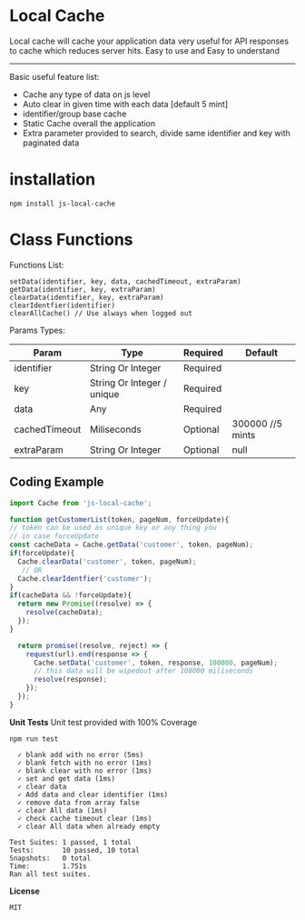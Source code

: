 Local Cache
===================
Local cache will cache your application data very useful for API responses to cache which reduces server hits. Easy to use and Easy to understand

----------
Basic useful feature list:

 * Cache any type of data on js level
 * Auto clear in given time with each data [default 5 mint]
 * identifier/group base cache
 * Static Cache overall the application
 * Extra parameter provided to search, divide same identifier and key with paginated data

installation
===================

    npm install js-local-cache

Class Functions
===================
Functions List:

    setData(identifier, key, data, cachedTimeout, extraParam)
    getData(identifier, key, extraParam)
    clearData(identifier, key, extraParam)
    clearIdentfier(identifier)
    clearAllCache() // Use always when logged out

Params Types:

| Param     | Type | Required   | Default   |
| ------- | ---- | --- | --- |
| identifier | String Or Integer | Required|     |
| key | String Or Integer / unique | Required|     |
| data | Any | Required |     |
| cachedTimeout | Miliseconds | Optional |  300000 //5 mints   |
| extraParam | String Or Integer |   Optional   | null|



Coding Example
-------------
```javascript
import Cache from 'js-local-cache';

function getCustomerList(token, pageNum, forceUpdate){
// token can be used as unique key or any thing you
// in case forceUpdate
const cacheData = Cache.getData('customer', token, pageNum);
if(forceUpdate){
  Cache.clearData('customer', token, pageNum);
   // OR
  Cache.clearIdentfier('customer');
}
if(cacheData && !forceUpdate){
  return new Promise((resolve) => {
    resolve(cacheData);
  });
}

  return promise((resolve, reject) => {
    request(url).end(response => {
      Cache.setData('customer', token, response, 100000, pageNum);
      // this data will be wipedout after 100000 miliseconds
      resolve(response);
    });
  });
}
```
**Unit Tests**
Unit test provided with 100% Coverage

    npm run test

      ✓ blank add with no error (5ms)
      ✓ blank fetch with no error (1ms)
      ✓ blank clear with no error (1ms)
      ✓ set and get data (1ms)
      ✓ clear data
      ✓ Add data and clear identifier (1ms)
      ✓ remove data from array false
      ✓ clear All data (1ms)
      ✓ check cache timeout clear (1ms)
      ✓ clear All data when already empty

    Test Suites: 1 passed, 1 total
    Tests:       10 passed, 10 total
    Snapshots:   0 total
    Time:        1.751s
    Ran all test suites.

**License**

    MIT
